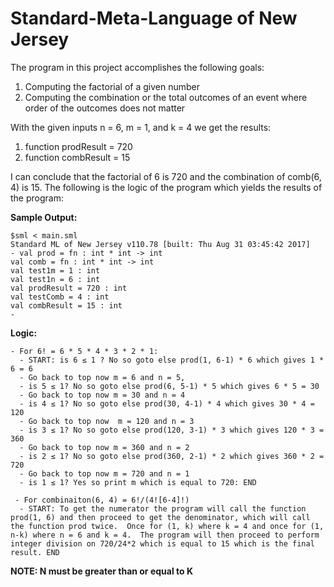 # Standard-Meta-Language of New Jersey
The program in this project accomplishes the following goals:
  1. Computing the factorial of a given number
  2. Computing the combination or the total outcomes of an event where order of the outcomes does not matter

With the given inputs n = 6, m = 1, and k = 4 we get the results:
  1. function prodResult = 720
  2. function combResult = 15

I can conclude that the factorial of 6 is 720 and the combination of comb(6, 4) is 15.  The following is the logic of the program which yields the results of the program:

**Sample Output:**
```
$sml < main.sml
Standard ML of New Jersey v110.78 [built: Thu Aug 31 03:45:42 2017]
- val prod = fn : int * int -> int
val comb = fn : int * int -> int
val test1m = 1 : int
val test1n = 6 : int
val prodResult = 720 : int
val testComb = 4 : int
val combResult = 15 : int
- 
```


**Logic:**
```
- For 6! = 6 * 5 * 4 * 3 * 2 * 1:
  - START: is 6 ≤ 1 ? No so goto else prod(1, 6-1) * 6 which gives 1 * 6 = 6 
  - Go back to top now m = 6 and n = 5, 
  - is 5 ≤ 1? No so goto else prod(6, 5-1) * 5 which gives 6 * 5 = 30 
  - Go back to top now m = 30 and n = 4 
  - is 4 ≤ 1? No so goto else prod(30, 4-1) * 4 which gives 30 * 4 = 120
  - Go back to top now  m = 120 and n = 3
  - is 3 ≤ 1? No so goto else prod(120, 3-1) * 3 which gives 120 * 3 = 360
  - Go back to top now m = 360 and n = 2
  - is 2 ≤ 1? No so goto else prod(360, 2-1) * 2 which gives 360 * 2 = 720
  - Go back to top now m = 720 and n = 1
  - is 1 ≤ 1? Yes so print m which is equal to 720: END
```
```
 - For combinaiton(6, 4) = 6!/(4![6-4]!)
  - START: To get the numerator the program will call the function prod(1, 6) and then proceed to get the denominator, which will call the function prod twice.  Once for (1, k) where k = 4 and once for (1, n-k) where n = 6 and k = 4.  The program will then proceed to perform integer division on 720/24*2 which is equal to 15 which is the final result. END
```
 **NOTE: N must be greater than or equal to K**



